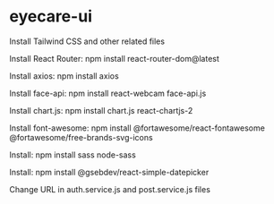 # eyecare-ui

Install Tailwind CSS and other related files

Install React Router: npm install react-router-dom@latest

Install axios: npm install axios

Install face-api: npm install react-webcam face-api.js

Install chart.js: npm install chart.js react-chartjs-2

Install font-awesome: npm install @fortawesome/react-fontawesome @fortawesome/free-brands-svg-icons

Install: npm install sass node-sass

Install: npm install @gsebdev/react-simple-datepicker

Change URL in auth.service.js and post.service.js files


<!-- 
TODO: Create critical alerts
-->
